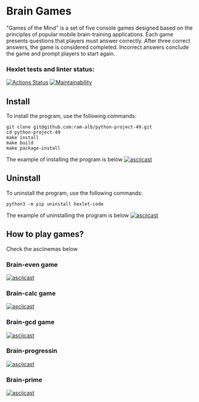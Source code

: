 # Brain Games

"Games of the Mind" is a set of five console games designed based on the principles of popular mobile brain-training applications. Each game presents questions that players must answer correctly. After three correct answers, the game is considered completed. Incorrect answers conclude the game and prompt players to start again.

### Hexlet tests and linter status:
[![Actions Status](https://github.com/ram-alb/python-project-49/workflows/hexlet-check/badge.svg)](https://github.com/ram-alb/python-project-49/actions)
[![Maintainability](https://api.codeclimate.com/v1/badges/80a122b1e9cfaf236248/maintainability)](https://codeclimate.com/github/ram-alb/python-project-49/maintainability)

## Install
To install the program, use the following commands:
```
git clone git@github.com:ram-alb/python-project-49.git
cd python-project-49
make install
make build
make package-install
```
The example of installing the program is below
[![asciicast](https://asciinema.org/a/546301.svg)](https://asciinema.org/a/546301)

## Uninstall
To uninstall the program, use the following commands:
```
python3 -m pip uninstall hexlet-code
```
The example of uninstalling the program is below
[![asciicast](https://asciinema.org/a/626401.svg)](https://asciinema.org/a/626401)

## How to play games?
Check the asciinemas below
### Brain-even game
[![asciicast](https://asciinema.org/a/546326.svg)](https://asciinema.org/a/546326)

### Brain-calc game
[![asciicast](https://asciinema.org/a/546327.svg)](https://asciinema.org/a/546327)

### Brain-gcd game
[![asciicast](https://asciinema.org/a/546364.svg)](https://asciinema.org/a/546364)

### Brain-progressin
[![asciicast](https://asciinema.org/a/546457.svg)](https://asciinema.org/a/546457)

### Brain-prime
[![asciicast](https://asciinema.org/a/546468.svg)](https://asciinema.org/a/546468)